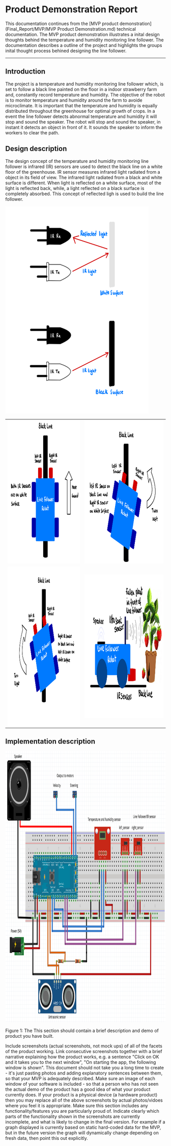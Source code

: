 # Product Demonstration Report

This documentation continues from the [MVP product demonstration](Final_Report/MVP/MVP Product Demonstration.md) technical documentation. The MVP product demonstration illustrates a inital design thoughts behind the temperature and humidity monitoring line follower. The documentation describes a outline of the project and highlights the groups inital thought process behined designing the line follower.  

---
 ## Introduction 

The project is a temperature and humidity monitoring line follower which, is set to follow a black line painted on the floor in a indoor strawberry farm and, constantly record temperature and humidity. The objective of the robot is to monitor temperature and humidity around the farm to avoide microclimate. It is important that the temperature and humidity is equally distributed throughout the greenhouse for optimal growth of crops. In a event the line follower detects abnormal temperature and humidity it will stop and sound the speaker. The robot will stop and sound the speaker, in instant it detects an object in front of it. It sounds the speaker to inform the workers to clear the path. 

## Design description
The design concept of the temperature and humidity monitoring line follower is infrared (IR) sensors are used to detect the black line on a white floor of the greenhouse. IR sensor measures infrared light radiated from a object in its field of view. The infrared light radiated from a black and white surface is different. When light is reflected on a white surface, most of the light is reflected back, while, a light reflected on a black surface is completely absorbed. This concept of reflected ligh is used to build the line follower. 



<img src="Final_Report/Images/IR_sensor.jpeg" alt="IR sensor illustration" width="450" height="650">


|  |  |
| ------ | ------ |
| <img src="Final_Report/Images/move_foward.jpeg" alt="Move forward" width="500" height="450"> | <img src="Final_Report/Images/turn_left.jpeg" alt="Turn left" width="500" height="450"> |
| <img src="Final_Report/Images/turn_right.jpeg" alt="Turn right" width="550" height="500"> | <img src="Final_Report/Images/ultrasonic_design.jpeg" alt="Turn right" width="600" height="450">|



## Implementation description



<p align="center">
    <img src="Final_Report/Images/circuit_design.jpg" alt="Basic outline of the circuit" width="1000" height="850">
</p>

Figure 1: The 
This section should contain a brief description and demo of product you have built.



Include screenshots (actual screenshots, not mock ups) of all of the facets of the product working.
Link consecutive screenshots together with a brief narrative explaining how the product works, e.g. a sentence "Click on OK and it takes you to the next window", "On starting the app, the following window is shown".  This document should not take you a long time to create - it's just pasting photos and adding explanatory sentences between them, so that your MVP is adequately described.
Make sure an image of each window of your software is included - so that a person who has not seen the actual demo of the product has a good idea of what your product currently does.
If your product is a physical device (a hardware product) then you may replace all of the above screenshots by actual photos/vidoes where you feel it is appropriate.
Make sure this section includes any functionality/features you are particularly proud of.
Indicate clearly which parts of the functionality shown in the screenshots are currently incomplete, and what is likely to change in the final version.  For example if a graph displayed is currently based on static hard-coded data for the MVP, but in the future version the graph will dynamically change depending on fresh data, then point this out explicitly.
